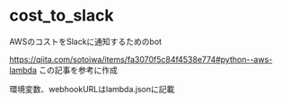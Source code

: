 # cost_to_slack
AWSのコストをSlackに通知するためのbot

https://qiita.com/sotoiwa/items/fa3070f5c84f4538e774#python--aws-lambda
この記事を参考に作成

環境変数、webhookURLはlambda.jsonに記載
